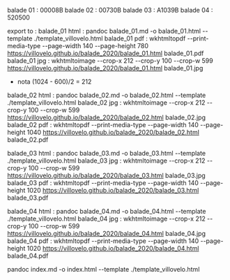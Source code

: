balade 01 : 00008B
balade 02 : 00730B
balade 03 : A1039B
balade 04 : 520500

export to :
balade_01 html : pandoc balade_01.md -o balade_01.html --template ./template_villovelo.html
balade_01 pdf : wkhtmltopdf --print-media-type --page-width 140 --page-height 780 https://villovelo.github.io/balade_2020/balade_01.html balade_01.pdf
balade_01 jpg : wkhtmltoimage --crop-x 212 --crop-y 100 --crop-w 599 https://villovelo.github.io/balade_2020/balade_01.html balade_01.jpg

- nota (1024 - 600)/2 = 212

balade_02 html : pandoc balade_02.md -o balade_02.html --template ./template_villovelo.html
balade_02 jpg : wkhtmltoimage --crop-x 212 --crop-y 100 --crop-w 599 https://villovelo.github.io/balade_2020/balade_02.html balade_02.jpg
balade_02 pdf : wkhtmltopdf --print-media-type --page-width 140 --page-height 1040 https://villovelo.github.io/balade_2020/balade_02.html balade_02.pdf

balade_03 html : pandoc balade_03.md -o balade_03.html --template ./template_villovelo.html
balade_03 jpg : wkhtmltoimage --crop-x 212 --crop-y 100 --crop-w 599 https://villovelo.github.io/balade_2020/balade_03.html balade_03.jpg
balade_03 pdf : wkhtmltopdf --print-media-type --page-width 140 --page-height 1020 https://villovelo.github.io/balade_2020/balade_03.html balade_03.pdf

balade_04 html : pandoc balade_04.md -o balade_04.html --template ./template_villovelo.html
balade_04 jpg : wkhtmltoimage --crop-x 212 --crop-y 100 --crop-w 599 https://villovelo.github.io/balade_2020/balade_04.html balade_04.jpg
balade_04 pdf : wkhtmltopdf --print-media-type --page-width 140 --page-height 1020 https://villovelo.github.io/balade_2020/balade_04.html balade_04.pdf

pandoc index.md -o index.html --template ./template_villovelo.html
